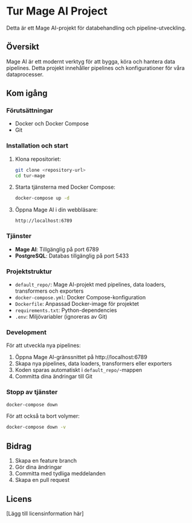 # Tur Mage AI Project

Detta är ett Mage AI-projekt för databehandling och pipeline-utveckling.

## Översikt

Mage AI är ett modernt verktyg för att bygga, köra och hantera data pipelines. Detta projekt innehåller pipelines och konfigurationer för våra dataprocesser.

## Kom igång

### Förutsättningar

- Docker och Docker Compose
- Git

### Installation och start

1. Klona repositoriet:
   ```bash
   git clone <repository-url>
   cd tur-mage
   ```

2. Starta tjänsterna med Docker Compose:
   ```bash
   docker-compose up -d
   ```

3. Öppna Mage AI i din webbläsare:
   ```
   http://localhost:6789
   ```

### Tjänster

- **Mage AI**: Tillgänglig på port 6789
- **PostgreSQL**: Databas tillgänglig på port 5433

### Projektstruktur

- `default_repo/`: Mage AI-projekt med pipelines, data loaders, transformers och exporters
- `docker-compose.yml`: Docker Compose-konfiguration
- `Dockerfile`: Anpassad Docker-image för projektet
- `requirements.txt`: Python-dependencies
- `.env`: Miljövariabler (ignoreras av Git)

### Development

För att utveckla nya pipelines:

1. Öppna Mage AI-gränssnittet på http://localhost:6789
2. Skapa nya pipelines, data loaders, transformers eller exporters
3. Koden sparas automatiskt i `default_repo/`-mappen
4. Committa dina ändringar till Git

### Stopp av tjänster

```bash
docker-compose down
```

För att också ta bort volymer:
```bash
docker-compose down -v
```

## Bidrag

1. Skapa en feature branch
2. Gör dina ändringar
3. Committa med tydliga meddelanden
4. Skapa en pull request

## Licens

[Lägg till licensinformation här]
